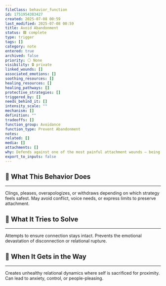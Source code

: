 ```yaml
---
fileClass: behavior_function
id: 1751954383427
created: 2025-07-08 00:59
last_modified: 2025-07-08 00:59
title: Avoid Abandonment
status: 🟩 complete
type: trigger
tags: []
category: note
entered: true
archived: false
priority: ⚪ None
visibility: 🔒 private
linked_wounds: []
associated_emotions: []
soothing_resources: []
healing_resources: []
healing_pathways: []
protective_strategies: []
triggered_by: []
needs_behind_it: []
intensity_scale: ""
mechanism: []
definition: ""
tradeoffs: []
function_group: Avoidance
function_type: Prevent Abandonment
notes: 
related: []
media: []
attachments: []
why: Defends against one of the most painful attachment wounds — being left. Common in anxious or disorganized attachment styles.
export_to_inputs: false
---
```


## 🧠 What This Behavior Does
---
Clings, pleases, overapologizes, or withdraws depending on which strategy feels safest. May avoid conflict, voice needs, or express limits to preserve attachment.

## 🔁 What It Tries to Solve
---
Attempts to ensure connection stays intact. Prevents the emotional devastation of disconnection or relational rupture.

## 🚧 When It Gets in the Way
---
Creates unhealthy relational dynamics where self is sacrificed for proximity. Can lead to anxiety, control, or people-pleasing.
